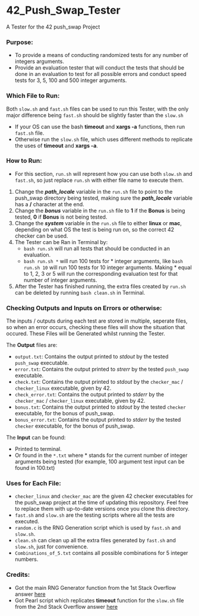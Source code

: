 # 42_Push_Swap_Tester
A Tester for the 42 push_swap Project


### Purpose:
- To provide a means of conducting randomized tests for any number of integers arguments.
- Provide an evaluation tester that will conduct the tests that should be done in an evaluation to test for all possible errors and conduct speed tests for 3, 5, 100 and 500 integer arguments.


### Which File to Run:
Both `slow.sh` and `fast.sh` files can be used to run this Tester, with the only major difference being `fast.sh` should be slightly faster than the `slow.sh`
- If your OS can use the bash **timeout** and **xargs -a** functions, then run `fast.sh` file.
- Otherwise run the `slow.sh` file, which uses different methods to replicate the uses of **timeout** and **xargs -a**.  


### How to Run:
- For this section, `run.sh` will represent how you can use both `slow.sh` and `fast.sh`, so just replace `run.sh` with either file name to execute them.
1. Change the ***path_locale*** variable in the `run.sh` file to point to the push_swap directory being tested, making sure the ***path_locale*** variable has a **/** character at the end.
2. Change the ***bonus*** variable in the `run.sh` file to **1** if the **Bonus** is being tested, **0** if **Bonus** is not being tested.
3. Change the ***system*** variable in the `run.sh` file to either **linux** or **mac**, depending on what OS the test is being run on, so the correct 42 checker can be used.
4. The Tester can be Ran in Terminal by:
   - `bash run.sh` will run all tests that should be conducted in an evaluation.
   - `bash run.sh *` will run 100 tests for * integer arguments, like `bash run.sh 10` will run 100 tests for 10 integer arguments. Making * equal to 1, 2, 3 or 5 will run the corresponding evaluation test for that number of integer arguments.
5. After the Tester has finished running, the extra files created by `run.sh` can be deleted by running `bash clean.sh` in Terminal.


### Checking Outputs and Inputs on Errors or otherwise:
The inputs / outputs during each test are stored in multiple, seperate files, so when an error occurs, checking these files will show the situation that occured. These Files will be Generated whilst running the Tester.  
  
The **Output** files are:
- `output.txt`: Contains the output printed to *stdout* by the tested `push_swap` executable.
- `error.txt`: Contains the output printed to *strerr* by the tested `push_swap` executable.
- `check.txt`: Contains the output printed to *stdout* by the `checker_mac` / `checker_linux` executable, given by 42.
- `check_error.txt`: Contains the output printed to *stderr* by the `checker_mac` / `checker_linux` executable, given by 42.
- `bonus.txt`: Contains the output printed to *stdout* by the tested `checker` executable, for the bonus of push_swap.
- `bonus_error.txt`: Contains the output printed to *stderr* by the tested `checker` executable, for the bonus of push_swap.  
  
The **Input** can be found:
- Printed to terminal.
- Or found in the `*.txt` where * stands for the current number of integer arguments being tested (for example, 100 argument test input can be found in 100.txt)


### Uses for Each File:
- `checker_linux` and `checker_mac` are the given 42 checker executables for the push_swap project at the time of updating this repository. Feel free to replace them with up-to-date versions once you clone this directory.
- `fast.sh` and `slow.sh` are the testing scripts where all the tests are executed.
- `random.c` is the RNG Generation script which is used by `fast.sh` and `slow.sh`.
- `clean.sh` can clean up all the extra files generated by `fast.sh` and `slow.sh`, just for convenience.
- `Combinations_of_5.txt` contains all possible combinations for 5 integer numbers.

### Credits:
- Got the main RNG Generator function from the 1st Stack Overflow answer [here](https://stackoverflow.com/questions/23285326/non-repeating-random-number-generator-in-c)
- Got Pearl script which replicates **timeout** function for the `slow.sh` file from the 2nd Stack Overflow answer [here](https://stackoverflow.com/questions/3504945/timeout-command-on-mac-os-x)
